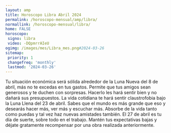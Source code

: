 ```yaml
---
layout: amp
title: Horoscopo Libra Abril 2024 
permalink: /horoscopo-mensual/amp/libra/
normallink: /horoscopo-mensual/libra/
home: FALSE
horoscopo:
 signo: libra
 video: -DQpmrrAIeU
ogimg: /images/mes/Libra_mes.png#2024-03-26
sitemap:
 priority: 1
 changefreq: 'monthly'
 lastmod: '2024-03-26'
---
```



Tu situación económica será sólida alrededor de la Luna Nueva del 8 de abril, más no  te excedas en tus gastos. Permite que tus amigos sean generosos y te duchen con sorpresas. Hacerlo les hará sentir bien y no dañará sus presupuestos. La vida cotidiana te hará sentir claustrofobia bajo la Luna Llena del 23 de abril. Sabes que el mundo es más grande que eso y desearás hacer más, ver más y escuchar más. Absorbe de la vida tanto como puedas y tal vez haz nuevas amistades también. El 27 de abril es tu día de suerte, sobre todo en el trabajo. Mantén tus expectativas bajas y déjate gratamente recompensar por una obra realizada anteriormente.